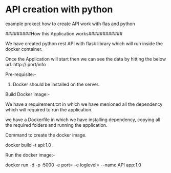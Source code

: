 # API creation with python
example prokect how to create API work with flas and python

#########How this Application works############

We have created python rest API with flask library which will run inside the docker container.

Once the Application will start then we can see the data by hitting the below url.
 http://<IP>:port/info


Pre-requisite:-

1) Docker should be installed on the server.

Build Docker image:-

We have a requirement.txt in which we have menioned all the dependency which will required to run the application.

we have a Dockerfile in which we have installing dependency, copying all the required folders and running the application.

Command to create the docker image.

docker build -t api:1.0 .

Run the docker image:-

docker run -d -p <port>:5000 -e port=<port> -e loglevel=<loglevel> --name API app:1.0


